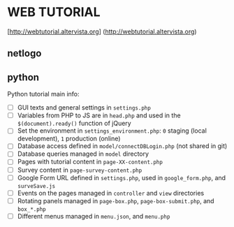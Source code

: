 # WEB TUTORIAL
[http://webtutorial.altervista.org] (http://webtutorial.altervista.org)

## netlogo

## python
Python tutorial main info:
- [ ] GUI texts and general settings in ```settings.php```
- [ ] Variables from PHP to JS are in ```head.php``` and used in the ```$(document).ready()``` function of jQuery
- [ ] Set the environment in ```settings_environment.php```: ```0``` staging (local development), ```1``` production (online)
- [ ] Database access defined in ```model/connectDBLogin.php``` (not shared in git)
- [ ] Database queries managed in ```model``` directory
- [ ] Pages with tutorial content in ```page-XX-content.php```
- [ ] Survey content in ```page-survey-content.php```
- [ ] Google Form URL defined in ```settings.php```, used in ```google_form.php```, and ```surveSave.js```
- [ ] Events on the pages managed in ```controller``` and ```view``` directories
- [ ] Rotating panels managed in ```page-box.php```, ```page-box-submit.php```, and ```box_*.php```
- [ ] Different menus managed in  ```menu.json```, and  ```menu.php```